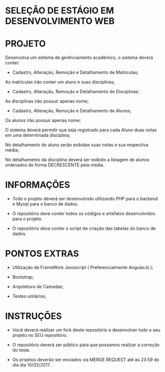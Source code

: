 # SELEÇÃO DE ESTÁGIO EM DESENVOLVIMENTO WEB #

# PROJETO #

Desenvolva um sistema de gerênciamento acadêmico, o sistema deverá conter:

* Cadastro, Alteração, Remoção e Detalhamento de Matriculas;

As matriculas irão conter um aluno e suas disciplinas;

* Cadastro, Alteração, Remoção e Detalhamento de Disciplinas;

As disciplinas irão possuir apenas nome;

* Cadastro, Alteração, Remoção e Detalhamento de Alunos;

Os alunos irão possuir apenas nome;

O sistema deverá permitir que seja registrado para cada Aluno duas notas em uma determinada disciplina;
 
No detalhamento do aluno serão exibidas suas notas e sua respectiva média;

No detalhamento da disciplina deverá ser exibido a listagem de alunos ordenados de forma DECRESCENTE pela média.

# INFORMAÇÕES #

* Todo o projeto deverá ser desenvolvido utilizando PHP para o backend e Mysql para o banco de dados.

* O repositório deve conter todos os códigos e artefatos desenvolvidos para o projeto.

* O repositório deve conter o script de criação das tabelas do banco de dados.

# PONTOS EXTRAS #

* Utilização de FrameWork Javascript ( Preferencialmente AngularJs );

* Bootstrap;

* Arquitetura de Camadas;

* Testes unitários;


# INSTRUÇÕES #

* Você deverá realizar um fork deste repositório e desenvolver todo o seu projeto no SEU repositório. 

* O repositório deverá ser público para que possamos realizar a correção do teste.

* Os projetos deverão ser enviados via MERGE REQUEST até às 23:59 do dia dia 10/02/2017.

